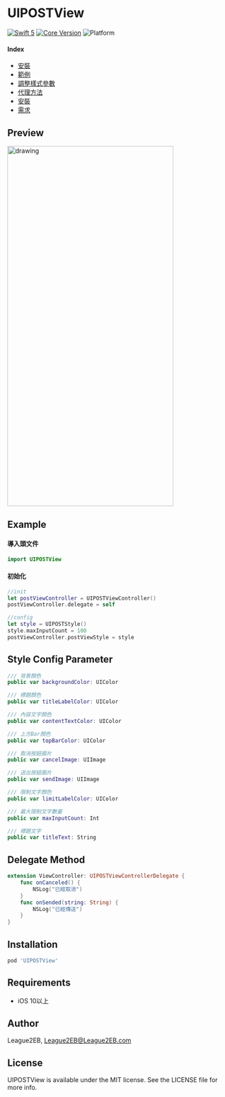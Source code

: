 # UIPOSTView

[![Swift 5](https://img.shields.io/badge/Swift-5.0-orange.svg?style=flat)](https://swift.org/)
[![Core Version](https://img.shields.io/badge/pod-1.8.4-blue.svg)](https://cocoapods.org/)
![Platform](https://img.shields.io/badge/platform-iOS-007CBD)

#### Index
* [安裝](#installation)
* [範例](#example)
* [調整樣式參數](#style-config-parameter)
* [代理方法](#delegate-method)
* [安裝](#installation)
* [需求](#requirements)

## Preview
<img src="https://i.imgur.com/LzKtwn9.png" alt="drawing" width="375" height="812"/>

## Example
#### 導入頭文件
```swift
import UIPOSTView
```
#### 初始化
```swift
//init
let postViewController = UIPOSTViewController()
postViewController.delegate = self

//config
let style = UIPOSTStyle()
style.maxInputCount = 100
postViewController.postViewStyle = style
```
## Style Config Parameter
```swift
/// 背景顏色
public var backgroundColor: UIColor

/// 標題顏色
public var titleLabelColor: UIColor

/// 內容文字顏色
public var contentTextColor: UIColor

/// 上方Bar顏色
public var topBarColor: UIColor

/// 取消按鈕圖片
public var cancelImage: UIImage

/// 送出按鈕圖片
public var sendImage: UIImage

/// 限制文字顏色
public var limitLabelColor: UIColor

/// 最大限制文字數量
public var maxInputCount: Int

/// 標題文字
public var titleText: String
```
## Delegate Method
```swift
extension ViewController: UIPOSTViewControllerDelegate {
    func onCanceled() {
        NSLog("已經取消")
    }
    func onSended(string: String) {
        NSLog("已經傳送")
    }
}
```
## Installation
```ruby
pod 'UIPOSTView'
```
## Requirements
- iOS 10以上

## Author

League2EB, League2EB@League2EB.com

## License

UIPOSTView is available under the MIT license. See the LICENSE file for more info.![]()
